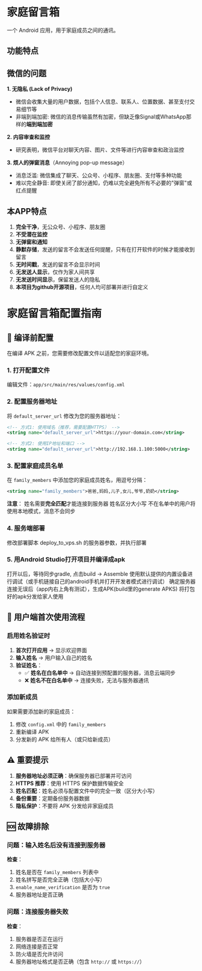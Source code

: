 # 家庭留言箱

一个 Android 应用，用于家庭成员之间的通讯。

## 功能特点

## 微信的问题

**1. 无隐私 (Lack of Privacy)**
- 微信会收集大量的用户数据，包括个人信息、联系人、位置数据、甚至支付交易细节等
- 非端到端加密: 微信的消息传输虽然有加密，但缺乏像Signal或WhatsApp那样的**端到端加密**

**2. 内容审查和监控**
- 研究表明，微信平台对聊天内容、图片、文件等进行内容审查和政治监控

**3. 烦人的弹窗消息**（Annoying pop-up message）
- 消息泛滥: 微信集成了聊天、公众号、小程序、朋友圈、支付等多种功能
- 难以完全静音: 即使关闭了部分通知，仍难以完全避免所有不必要的"弹窗"或红点提醒

## 本APP特点

1. **完全干净**，无公众号、小程序、朋友圈
2. **不受潜在监控**
3. **无弹窗和通知**
4. **静默存储**，发送的留言不会发送任何提醒，只有在打开软件的时候才能接收到留言
5. **无时间戳**，发送的留言不会显示时间
6. **无发送人显示**，仅作为家人间共享
7. **无发送时间显示**，保留发送人的隐私
8. **本项目为github开源项目**，任何人均可部署并进行自定义


# 家庭留言箱配置指南

## 📝 编译前配置

在编译 APK 之前，您需要修改配置文件以适配您的家庭环境。

### 1. 打开配置文件

编辑文件：`app/src/main/res/values/config.xml`

### 2. 配置服务器地址

将 `default_server_url` 修改为您的服务器地址：

```xml
<!-- 方式1: 使用域名（推荐，需要配置HTTPS） -->
<string name="default_server_url">https://your-domain.com</string>

<!-- 方式2: 使用IP地址和端口 -->
<string name="default_server_url">http://192.168.1.100:5000</string>
```

### 3. 配置家庭成员名单

在 `family_members` 中添加您的家庭成员姓名，用逗号分隔：

```xml
<string name="family_members">爸爸,妈妈,儿子,女儿,爷爷,奶奶</string>
```

**注意**：
姓名需要**完全匹配**才能连接到服务器
姓名区分大小写
不在名单中的用户将使用本地模式，消息不会同步

### 4. 服务端部署
修改部署脚本 deploy_to_vps.sh 的服务器参数，并执行部署


### 5. 用Android Studio打开项目并编译成apk

打开以后，等待同步gradle, 点击build -> Assemble
使用默认提供的内置设备进行调试（或手机链接自己的android手机并打开开发者模式进行调试）
确定服务器连接无误后（app内右上角有测试），生成APK(build里的generate APKS)
将打包好的apk分发给家人使用



## 📱 用户端首次使用流程

### 启用姓名验证时

1. **首次打开应用** → 显示欢迎界面
2. **输入姓名** → 用户输入自己的姓名
3. **验证姓名**：
   - ✅ **姓名在白名单中** → 自动连接到预配置的服务器，消息云端同步
   - ❌ **姓名不在白名单中** → 连接失败，无法与服务器通讯




###  添加新成员

如果需要添加新的家庭成员：
1. 修改 `config.xml` 中的 `family_members`
2. 重新编译 APK
3. 分发新的 APK 给所有人（或只给新成员）

## ⚠️ 重要提示

1. **服务器地址必须正确**：确保服务器已部署并可访问
2. **HTTPS 推荐**：使用 HTTPS 保护数据传输安全
3. **姓名匹配**：姓名必须与配置文件中的完全一致（区分大小写）
4. **备份重要**：定期备份服务器数据
5. **隐私保护**：不要将 APK 分发给非家庭成员

## 🆘 故障排除

### 问题：输入姓名后没有连接到服务器

**检查**：
1. 姓名是否在 `family_members` 列表中
2. 姓名拼写是否完全正确（包括大小写）
3. `enable_name_verification` 是否为 `true`
4. 服务器地址是否正确

### 问题：连接服务器失败

**检查**：
1. 服务器是否正在运行
2. 网络连接是否正常
3. 防火墙是否允许访问
4. 服务器地址格式是否正确（包含 `http://` 或 `https://`）



 